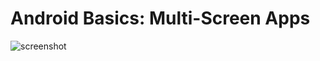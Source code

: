 # Android Basics: Multi-Screen Apps
![screenshot](https://github.com/amatanat/Android-Development-udacity/blob/master/AzeDictionary/azedict.png)
